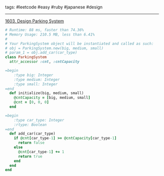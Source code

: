 tags: #leetcode #easy #ruby #japanese #design

<hr />

[1603. Design Parking System](https://leetcode.com/problems/design-parking-system/)

```rb
# Runtime: 88 ms, faster than 74.36%
# Memory Usage: 210.5 MB, less than 6.41%
#
# Your ParkingSystem object will be instantiated and called as such:
# obj = ParkingSystem.new(big, medium, small)
# param_1 = obj.add_car(car_type)
class ParkingSystem
  attr_accessor :cnt, :cntCapacity

=begin
    :type big: Integer
    :type medium: Integer
    :type small: Integer
=end
  def initialize(big, medium, small)
    @cntCapacity = [big, medium, small]
    @cnt = [0, 0, 0]
  end

=begin
    :type car_type: Integer
    :rtype: Boolean
=end
  def add_car(car_type)
    if @cnt[car_type-1] >= @cntCapacity[car_type-1]
      return false
    else
      @cnt[car_type-1] += 1
      return true
    end
  end
end
```